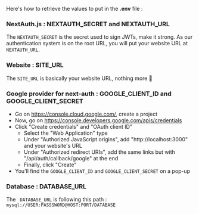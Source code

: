 Here's how to retrieve the values to put in the **.env** file :

### NextAuth.js : NEXTAUTH_SECRET and NEXTAUTH_URL

The `NEXTAUTH_SECRET` is the secret used to sign JWTs, make it strong.
As our authentication system is on the root URL, you will put your website URL at `NEXTAUTH_URL`.

### Website : SITE_URL

The `SITE_URL` is basically your website URL, nothing more 🙂

### Google provider for next-auth : GOOGLE_CLIENT_ID and GOOGLE_CLIENT_SECRET

-   Go on https://console.cloud.google.com/, create a project
-   Now, go on https://console.developers.google.com/apis/credentials
-   Click "Create credentials" and "OAuth client ID"
    -   Select the "Web Application" type
    -   Under "Authorized JavaScript origins", add "http://localhost:3000" and your website's URL
    -   Under "Authorized redirect URIs", add the same links but with "/api/auth/callback/google" at the end
    -   Finally, click "Create"
-   You'll find the `GOOGLE_CLIENT_ID` and `GOOGLE_CLIENT_SECRET` on a pop-up

### Database : DATABASE_URL

The ` DATABASE_URL` is following this path : `mysql://USER:PASSSWORD@HOST:PORT/DATABASE`
